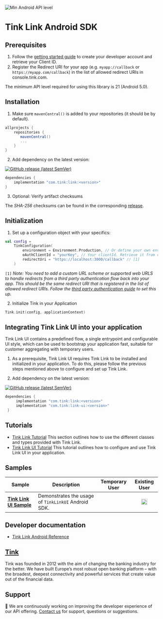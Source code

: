 ![Min Android API level](https://img.shields.io/badge/api-21%2B-0E9EC2)

# Tink Link Android SDK

## Prerequisites
1. Follow the [getting started guide](https://docs.tink.com/resources/getting-started/set-up-your-account) to create your developer account and retrieve your Client ID.
2. Register the Redirect URI for your app (e.g. `myapp://callback` or `https://myapp.com/callback`) in the list of allowed redirect URIs in console.tink.com.

The minimum API level required for using this library is 21 (Android 5.0).

## Installation

1. Make sure `mavenCentral()` is added to your repositories (it should be by default).

```groovy
allprojects {
    repositories {
       mavenCentral()
       ...
    }
}
```

2. Add dependency on the latest version: 

[![GitHub release (latest SemVer)](https://img.shields.io/github/v/release/tink-ab/tink-link-android?color=%230E9EC2)](https://github.com/tink-ab/tink-link-android/releases/latest)

```groovy
dependencies {
    implementation "com.tink:link:<version>"
}
```

3. Optional: Verify artifact checksums

The *SHA-256* checksums can be found in the corresponding [release](https://github.com/tink-ab/tink-link-android/releases).

## Initialization

1. Set up a configuration object with your specifics:

```kotlin
val config = 
    TinkConfiguration(
        environment = Environment.Production, // Or define your own environment
        oAuthClientId = "yourKey", // Your clientId. Retrieve it from console.tink.com,
        redirectUri = "https://localhost:3000/callback" // [1]
    )
```

`[1]` _Note: You need to add a custom URL scheme or supported web URLS to handle redirects from a third party authentication flow back into your app.
This should be the same redirect URI that is registered in the list of allowed redirect URIs. Follow the [third party authentication guide](https://docs.tink.com/resources/tutorials/tink-link-sdk-android-tutorial#third-party-authentication) to set this up._

2. Initialize Tink in your Application

```kotlin
Tink.init(config, applicationContext)
```

## Integrating Tink Link UI into your application
Tink Link UI contains a predefined flow, a single entrypoint and configurable UI style, which can be used to bootstrap your application fast, suitable for customer aggregating with temporary users.

1. As a prerequisite, Tink Link UI requires Tink Link to be installed and initialized in your application. To do this, please follow the previous steps mentioned above to configure and set up Tink Link.

2. Add dependency on the latest version: 

[![GitHub release (latest SemVer)](https://img.shields.io/github/v/release/tink-ab/tink-link-android?color=%230E9EC2)](https://github.com/tink-ab/tink-link-android/releases/latest)

```groovy
dependencies {
     implementation "com.tink:link:<version>"
     implementation "com.tink:link-ui:<version>"
 }
```

## Tutorials
- [Tink Link Tutorial](https://docs.tink.com/resources/tink-link-android/tink-link-android-headless-tutorial) This section outlines how to use the different classes and types provided with Tink Link.
- [Tink Link UI Tutorial](https://docs.tink.com/resources/tink-link-android/tink-link-android-tutorial) This tutorial outlines how to configure and use Tink Link UI in your application.

## Samples
|Sample|Description|Temporary User|Existing User|
|---|---|---|---|
|**[Tink Link UI Sample](/sample-link-ui)**|Demonstrates the usage of `TinkLinkUI` Android SDK.||<p align="center"><img align="center" width="20" alt="icon-check-green" src="https://user-images.githubusercontent.com/14132621/116664333-9a132080-a998-11eb-92da-0de3116551be.png"></p>|

## Developer documentation
- [Tink Link Android Reference](https://tink-ab.github.io/tink-link-android/)

## [Tink](https://tink.com)
Tink was founded in 2012 with the aim of changing the banking industry for the better. We have built Europe’s most robust open banking platform – with the broadest, deepest connectivity and powerful services that create value out of the financial data.

## Support
👋 We are continuously working on improving the developer experience of our API offering. [Contact us](https://tinkab.atlassian.net/servicedesk/customer/portal/5) for support, questions or suggestions.
